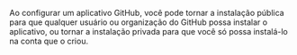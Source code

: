Ao configurar um aplicativo GitHub, você pode tornar a instalação pública para que qualquer usuário ou organização do GitHub possa instalar o aplicativo, ou tornar a instalação privada para que você só possa instalá-lo na conta que o criou.
